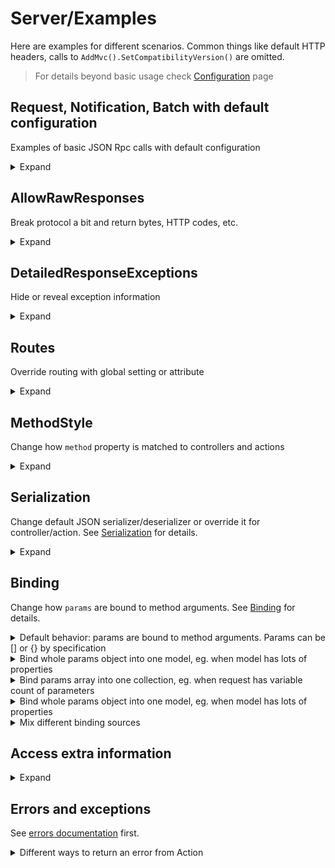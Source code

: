 # Server/Examples

Here are examples for different scenarios. Common things like default HTTP headers, calls to `AddMvc().SetCompatibilityVersion()` are omitted.

> For details beyond basic usage check [Configuration](configuration.md) page

## Request, Notification, Batch with default configuration

Examples of basic JSON Rpc calls with default configuration
<details>
<summary>Expand</summary>

> `Startup.cs`
```cs
.AddJsonRpcServer()
```

> `EchoController.cs`
```cs
public class EchoController : JsonRpcController
{
    public string ToLower(string value)
    {
        return value.ToLower();
    }
}
```

<table>
<tr>
    <td>
        Request
    </td>
    <td>
        Response
    </td>
</tr>

<tr>

<td valign="top">

JSON Rpc Request
```http
POST /api/jsonrpc HTTP/1.1
Content-Type: application/json; charset=utf-8
```
```json
{
    "id": 1,
    "jsonrpc": "2.0",
    "method": "echo.to_lower",
    "params": {
        "value": "TEST"
    }
}
```

</td>
<td valign="top">

Normal response
```http
HTTP/1.1 200 OK
Content-Type: application/json; charset=utf-8
```
```json
{
    "id": 1,
    "jsonrpc": "2.0",
    "result": "test"
}
```

</td>
</tr>

<tr>

<td valign="top">

JSON Rpc Notification
```http
POST /api/jsonrpc HTTP/1.1
Content-Type: application/json; charset=utf-8
```
```json
{
    "jsonrpc": "2.0",
    "method": "echo.to_lower",
    "params": {
        "value": "TEST"
    }
}
```

</td>
<td valign="top">

No response content by specification
```http
HTTP/1.1 200 OK
Content-Length: 0
```

</td>
</tr>

<tr>

<td valign="top">

JSON Rpc Batch
```http
POST /api/jsonrpc HTTP/1.1
Content-Type: application/json; charset=utf-8
```
```json
[
    {
        "id": 1,
        "jsonrpc": "2.0",
        "method": "echo.to_lower",
        "params": {
            "value": "REQUEST WITH ID AS NUMBER"
        }
    },
    {
        "id": "abc",
        "jsonrpc": "2.0",
        "method": "echo.to_lower",
        "params": {
            "value": "REQUEST WITH ID AS STRING"
        }
    },
    {
        "id": null,
        "jsonrpc": "2.0",
        "method": "echo.to_lower",
        "params": {
            "value": "REQUEST WITH NULL ID"
        }
    },
    {
        "jsonrpc": "2.0",
        "method": "echo.to_lower",
        "params": {
            "value": "NOTIFICATION, NO RESPONSE EXPECTED"
        }
    }
]
```

</td>
<td valign="top">

Responses for all items, except for notifications
```http
HTTP/1.1 200 OK
Content-Type: application/json; charset=utf-8
```
```json
[
    {
        "id": 1,
        "jsonrpc": "2.0",
        "result": "request with id as number"
    },
    {
        "id": "abc",
        "jsonrpc": "2.0",
        "result": "request with id as string"
    },
    {
        "id": null,
        "jsonrpc": "2.0",
        "result": "request with null id"
    }
]
```

</td>
</tr>


</table>
</details>


## AllowRawResponses

Break protocol a bit and return bytes, HTTP codes, etc.
<details>
<summary>Expand</summary>

> `Startup.cs`
```cs
.AddJsonRpcServer(options => {
    options.AllowRawResponses = true;
});
```

> `DataController.cs`
```cs
public class DataController : JsonRpcController
{
    public ActionResult GetBytes(int count)
    {
        var bytes = Enumerable.Range(0, count).Select(x => (byte)x).ToArray();
        return new FileContentResult(bytes, "application/octet-stream");
    }

    public ActionResult Redirect(string url)
    {
        return RedirectPermanent(url);
    }
}
```

<table>
<tr>
    <td>
        Request
    </td>
    <td>
        Response
    </td>
</tr>

<tr>

<td valign="top">

GetBytes Request
```http
POST /api/jsonrpc HTTP/1.1
Content-Type: application/json; charset=utf-8
```
```json
{
    "id": 1,
    "jsonrpc": "2.0",
    "method": "data.get_bytes",
    "params": {
        "count": 100
    }
}
```

</td>
<td valign="top">

Unmodified bytes in response
```http
HTTP/1.1 200 OK
Content-Type: application/octet-stream
Content-Length →100
```
```
�    

 !"#$%&'()*+,-./0123456789:;<=>?@ABCDEFGHIJKLMNOPQRSTUVWXYZ[\]^_`abc
```

</td>
</tr>

<tr>

<td valign="top">

Redirect Request
```http
POST /api/jsonrpc HTTP/1.1
Content-Type: application/json; charset=utf-8
```
```json
{
    "id": 1,
    "jsonrpc": "2.0",
    "method": "data.redirect_to",
    "params": {
        "url": "https://google.com"
    }
}
```

</td>
<td valign="top">

HTTP Redirect
```http
HTTP/1.1 301 Moved Permanently
Content-Length: 0
Location: https://google.com
```

</td>
</tr>

<tr>

<td valign="top">

JSON Rpc Batch
```http
POST /api/jsonrpc HTTP/1.1
Content-Type: application/json; charset=utf-8
```
```json
[
    {
        "id": 1,
        "jsonrpc": "2.0",
        "method": "data.get_bytes",
        "params": {
            "count": 100
        }
    }
]
```

</td>
<td valign="top">

JSON Rpc Error
```http
HTTP/1.1 200 OK
Content-Type: application/json; charset=utf-8
```
```json
[
    {
        "id": 1,
        "jsonrpc": "2.0",
        "error": {
            "code": -32001,
            "message": "Server error",
            "data": {
                "internal_http_code": null,
                "message": "Raw responses are not allowed by default and not supported in batches, check JsonRpcOptions",
                "details": null,
                "type": "Tochka.JsonRpc.Server.Exceptions.JsonRpcInternalException"
            }
        }
    }
]
```

</td>
</tr>


</table>
</details>


## DetailedResponseExceptions

Hide or reveal exception information
<details>
<summary>Expand</summary>

> `Startup.cs`
```cs
.AddJsonRpcServer(options => {
    options.DetailedResponseExceptions = /*true or false*/;
});
```

> `ErrorController.cs`
```cs
public class ErrorController : JsonRpcController
{
    public string Fail()
    {
        throw new NotImplementedException("not ready yet, come here later!");
    }
}
```

<table>
<tr>
    <td>
        Request
    </td>
    <td>
        Response
    </td>
</tr>

<tr>

<td valign="top">

Request
```http
POST /api/jsonrpc HTTP/1.1
Content-Type: application/json; charset=utf-8
```
```json
{
    "id": 1,
    "jsonrpc": "2.0",
    "method": "error.fail",
    "params": null
}
```

</td>
<td valign="top">

No details when `DetailedResponseExceptions` is **false**
```http
HTTP/1.1 200 OK
Content-Type: application/json; charset=utf-8
```
```json
{
    "id": 1,
    "jsonrpc": "2.0",
    "error": {
        "code": -32000,
        "message": "Server error",
        "data": {
            "internal_http_code": null,
            "message": "not ready yet, come here later!",
            "details": null,
            "type": "System.NotImplementedException"
        }
    }
}
```

</td>
</tr>

<tr>

<td valign="top">

Request
```http
POST /api/jsonrpc HTTP/1.1
Content-Type: application/json; charset=utf-8
```
```json
{
    "id": 1,
    "jsonrpc": "2.0",
    "method": "error.fail",
    "params": null
}
```

</td>
<td valign="top">

`ExceptionInfo` object when `DetailedResponseExceptions` is **true**
```http
HTTP/1.1 200 OK
Content-Type: application/json; charset=utf-8
```
```json
{
    "id": 1,
    "jsonrpc": "2.0",
    "error": {
        "code": -32000,
        "message": "Server error",
        "data": {
            "internal_http_code": null,
            "message": "not ready yet, come here later!",
            "details": "System.NotImplementedException: not ready yet, come here later!\r\n   at WebApplication1.Controllers.ErrorController.Fail() in C:\\Users\\rast\\source\\repos\\WebApplication1\\WebApplication1\\Controllers\\ValuesController.cs:line 73\r\n   at lambda_method(Closure , Object , Object[] )\r\n   at Microsoft.AspNetCore.Mvc.Internal.ActionMethodExecutor.SyncObjectResultExecutor.Execute(IActionResultTypeMapper mapper, ObjectMethodExecutor executor, Object controller, Object[] arguments)\r\n   at Microsoft.AspNetCore.Mvc.Internal.ControllerActionInvoker.InvokeActionMethodAsync()\r\n   at Microsoft.AspNetCore.Mvc.Internal.ControllerActionInvoker.InvokeNextActionFilterAsync()\r\n   at Microsoft.AspNetCore.Mvc.Internal.ControllerActionInvoker.Rethrow(ActionExecutedContext context)\r\n   at Microsoft.AspNetCore.Mvc.Internal.ControllerActionInvoker.Next(State& next, Scope& scope, Object& state, Boolean& isCompleted)\r\n   at Microsoft.AspNetCore.Mvc.Internal.ControllerActionInvoker.InvokeInnerFilterAsync()\r\n   at Microsoft.AspNetCore.Mvc.Internal.ResourceInvoker.InvokeNextResourceFilter()\r\n   at Microsoft.AspNetCore.Mvc.Internal.ResourceInvoker.Rethrow(ResourceExecutedContext context)\r\n   at Microsoft.AspNetCore.Mvc.Internal.ResourceInvoker.Next(State& next, Scope& scope, Object& state, Boolean& isCompleted)\r\n   at Microsoft.AspNetCore.Mvc.Internal.ResourceInvoker.InvokeFilterPipelineAsync()\r\n   at Microsoft.AspNetCore.Mvc.Internal.ResourceInvoker.InvokeAsync()\r\n   at Microsoft.AspNetCore.Routing.EndpointMiddleware.Invoke(HttpContext httpContext)\r\n   at Microsoft.AspNetCore.Routing.EndpointRoutingMiddleware.Invoke(HttpContext httpContext)\r\n   at Tochka.JsonRpc.Server.Services.RequestHandler.SafeNext(IUntypedCall call, HandlingContext context, Boolean allowRawResponses)",
            "type": "System.NotImplementedException"
        }
    }
}
```

</td>
</tr>


</table>
</details>


## Routes

Override routing with global setting or attribute
<details>
<summary>Expand</summary>

Change default route and override it with custom route in controller or action
> `Startup.cs`
```cs
.AddJsonRpcServer(options => {
    options.DefaultMethodOptions.Route = "/public_api";
});
```

> `UsersController.cs`
```cs
/*[Route] override is also possible here*/
public class UsersController : JsonRpcController
{
    public List<string> GetNames()
    {
        return new List<string> { "Alice", "Bob" };
    }

    [Route("/admin_api")]
    public Guid Create(string name)
    {
        // add user to DB and return ID
        return Guid.NewGuid();
    }
}
```

<table>
<tr>
    <td>
        Request
    </td>
    <td>
        Response
    </td>
</tr>

<tr>

<td valign="top">

Request to GetNames at default route
```http
POST /public_api HTTP/1.1
Content-Type: application/json; charset=utf-8
```
```json
{
    "id": 1,
    "jsonrpc": "2.0",
    "method": "users.get_names",
    "params": null
}
```

</td>
<td valign="top">

Normal response
```http
HTTP/1.1 200 OK
Content-Type: application/json; charset=utf-8
```
```json
{
    "id": 1,
    "jsonrpc": "2.0",
    "result": [
        "Alice",
        "Bob"
    ]
}
```

</td>
</tr>

<tr>

<td valign="top">

Request to Create at default route 
```http
POST /public_api HTTP/1.1
Content-Type: application/json; charset=utf-8
```
```json
{
    "id": 1,
    "jsonrpc": "2.0",
    "method": "users.create",
    "params": {
        "name": "Charlie"
    }
}
```

</td>
<td valign="top">

Error response
```http
HTTP/1.1 200 OK
Content-Type: application/json; charset=utf-8
```
```json
{
    "id": 1,
    "jsonrpc": "2.0",
    "error": {
        "code": -32601,
        "message": "Method not found",
        "data": null
    }
}
```

</td>
</tr>

<tr>

<td valign="top">

Request to Create at overridden route 
```http
POST /admin_api HTTP/1.1
Content-Type: application/json; charset=utf-8
```
```json
{
    "id": 1,
    "jsonrpc": "2.0",
    "method": "users.create",
    "params": {
        "name": "Charlie"
    }
}
```

</td>
<td valign="top">

Normal response
```http
HTTP/1.1 200 OK
Content-Type: application/json; charset=utf-8
```
```json
{
    "id": 1,
    "jsonrpc": "2.0",
    "result": "ad355447-ee5e-4418-96b4-171e36fa994b"
}
```

</td>
</tr>

</table>
</details>


## MethodStyle

Change how `method` property is matched to controllers and actions
<details>
<summary>Expand</summary>

Request's `method` property can be sent in different formats depending on global setting: as `controller.action` or as `action`
> `Startup.cs`
```cs
.AddJsonRpcServer(options => {
    options.DefaultMethodOptions.MethodStyle = /* MethodStyle.ControllerAndAction or MethodStyle.ActionOnly*/;
});
```

> `EchoController.cs`
```cs
/*[JsonRpcMethodStyle] override is also possible here*/
public class EchoController : JsonRpcController
{
    /*[JsonRpcMethodStyle] override is also possible here*/
    public string ToLower(string value)
    {
        return value.ToLower();
    }
}
```

<table>
<tr>
    <td>
        Request
    </td>
    <td>
        Response
    </td>
</tr>

<tr>

<td valign="top">

Request with method with `controller.action` (MethodStyle.ControllerAndAction)
```http
POST /api/jsonrpc HTTP/1.1
Content-Type: application/json; charset=utf-8
```
```json
{
    "id": 1,
    "jsonrpc": "2.0",
    "method": "echo.to_lower",
    "params": {
        "value": "TEST"
    }
}
```

</td>
<td valign="top">

Response from `EchoController.ToLower`
```http
HTTP/1.1 200 OK
Content-Type: application/json; charset=utf-8
```
```json
{
    "id": 1,
    "jsonrpc": "2.0",
    "result": "test"
}
```

</td>
</tr>

<tr>

<td valign="top">

Request with method with `action` (MethodStyle.ActionOnly)
```http
POST /api/jsonrpc HTTP/1.1
Content-Type: application/json; charset=utf-8
```
```json
{
    "id": 1,
    "jsonrpc": "2.0",
    "method": "to_lower",
    "params": {
        "value": "TEST"
    }
}
```

</td>
<td valign="top">

Response from `EchoController.ToLower`
```http
HTTP/1.1 200 OK
Content-Type: application/json; charset=utf-8
```
```json
{
    "id": 1,
    "jsonrpc": "2.0",
    "result": "test"
}
```

</td>
</tr>


</table>
</details>


## Serialization

Change default JSON serializer/deserializer or override it for controller/action. See [Serialization](serialization.md) for details.
<details>
<summary>Expand</summary>

Note how changing serialization affects `params` and `method`.
> `Startup.cs`
```cs
.AddJsonRpcServer(options => {
    options.DefaultMethodOptions.RequestSerializer = typeof(CamelCaseJsonRpcSerializer);
});

services.TryAddJsonRpcSerializer<CamelCaseJsonRpcSerializer>();
```

> `SimpleCalcController.cs`
```cs
/*[JsonRpcSerializer] override is also possible here*/
public class SimpleCalcController : JsonRpcController
    {
        public object SubtractIntegers(int firstValue, int secondValue)
        {
            var result = firstValue - secondValue;
            return new
            {
                firstValue,
                secondValue,
                firstMinusSecond = result
            };
        }

        [JsonRpcSerializer(typeof(SnakeCaseJsonRpcSerializer))]
        public object AddIntegers(int firstValue, int secondValue)
        {
            var result = firstValue + secondValue;
            return new
            {
                firstValue,
                secondValue,
                firstPlusSecond = result
            };
        }
    }
```

<table>
<tr>
    <td>
        Request
    </td>
    <td>
        Response
    </td>
</tr>

<tr>

<td valign="top">

Request with camelCase
```http
POST /api/jsonrpc HTTP/1.1
Content-Type: application/json; charset=utf-8
```
```json
{
    "id": 1,
    "jsonrpc": "2.0",
    "method": "simpleCalc.subtractIntegers",
    "params": {
        "firstValue": 42,
        "secondValue": 38
    }
}
```

</td>
<td valign="top">

Response with camelCase
```http
HTTP/1.1 200 OK
Content-Type: application/json; charset=utf-8
```
```json
{
    "id": 1,
    "jsonrpc": "2.0",
    "result": {
        "firstValue": 42,
        "secondValue": 38,
        "firstMinusSecond": 4
    }
}
```

</td>
</tr>

<tr>

<td valign="top">

Request with snake_case
```http
POST /api/jsonrpc HTTP/1.1
Content-Type: application/json; charset=utf-8
```
```json
{
    "id": 1,
    "jsonrpc": "2.0",
    "method": "simple_calc.add_integers",
    "params": {
        "first_value": 42,
        "second_value": 38
    }
}
```

</td>
<td valign="top">

Response with snake_case
```http
HTTP/1.1 200 OK
Content-Type: application/json; charset=utf-8
```
```json
{
    "id": 1,
    "jsonrpc": "2.0",
    "result": {
        "first_value": 42,
        "second_value": 38,
        "first_plus_second": 80
    }
}
```

</td>
</tr>


</table>
</details>


## Binding

Change how `params` are bound to method arguments. See [Binding](binding.md) for details.


<details>
<summary>Default behavior: params are bound to method arguments. Params can be [] or {} by specification</summary>

<table>
<tr>
    <td>
        Request
    </td>
    <td>
        Action method
    </td>
</tr>

<tr>

<td valign="top">

Request has object with two properties
```http
POST /api/jsonrpc HTTP/1.1
Content-Type: application/json; charset=utf-8
```
```json
{
    "id": 1,
    "jsonrpc": "2.0",
    "method": "foo",
    "params": {
        "bar": 1,
        "baz": "test"
    }
}
```

</td>
<td valign="top">

`params` are bound to method arguments by names
```cs
public void Foo(int bar, string baz){
    // bar == 1
    // baz == "test"
}
```

</td>
</tr>

<tr>

<td valign="top">

Request has array with two items
```http
POST /api/jsonrpc HTTP/1.1
Content-Type: application/json; charset=utf-8
```
```json
{
    "id": 1,
    "jsonrpc": "2.0",
    "method": "foo",
    "params": [
        1,
        "test"
    ]
}
```

</td>
<td valign="top">

`params` are bound to method arguments by indices
```cs
public void Foo(int bar, string baz){
    // bar == 1
    // baz == "test"
}
```

</td>
</tr>


</table>
</details>


<details>
<summary>Bind whole params object into one model, eg. when model has lots of properties</summary>

<table>
<tr>
    <td>
        Request
    </td>
    <td>
        Action method
    </td>
</tr>

<tr>

<td valign="top">

Request has object with two properties
```http
POST /api/jsonrpc HTTP/1.1
Content-Type: application/json; charset=utf-8
```
```json
{
    "id": 1,
    "jsonrpc": "2.0",
    "method": "foo",
    "params": {
        "bar": 1,
        "baz": "test"
    }
}
```

</td>
<td valign="top">

`params` are bound to single method argument
```cs
public class Data
{
    public int Bar { get; set; }
    public string Baz { get; set; }
}

public void Foo([FromParams(BindingStyle.Object)] Data data){
    // data.Bar == 1
    // data.Baz == "test"
}
```

</td>
</tr>

<tr>

<td valign="top">

Request has array with two items
```http
POST /api/jsonrpc HTTP/1.1
Content-Type: application/json; charset=utf-8
```
```json
{
    "id": 1,
    "jsonrpc": "2.0",
    "method": "foo",
    "params": [
        1,
        "test"
    ]
}
```

</td>
<td valign="top">

Error because array items can not be bound to object properties
```cs
public class Data
{
    public int Bar { get; set; }
    public string Baz { get; set; }
}

public void Foo([FromParams(BindingStyle.Object)] Data data){
    // does not work for `params` array
}
```
```json
{
    "id": 1,
    "jsonrpc": "2.0",
    "error": {
        "code": -32602,
        "message": "Invalid params",
        "data": {
            "data": [
                "Bind error. Can not bind array to object parameter. Json key [0]"
            ]
        }
    }
}
```

</td>
</tr>


</table>

</details>


<details>
<summary>Bind params array into one collection, eg. when request has variable count of parameters</summary>

<table>
<tr>
    <td>
        Request
    </td>
    <td>
        Action method
    </td>
</tr>

<tr>

<td valign="top">

Request has object with two properties
```http
POST /api/jsonrpc HTTP/1.1
Content-Type: application/json; charset=utf-8
```
```json
{
    "id": 1,
    "jsonrpc": "2.0",
    "method": "foo",
    "params": {
        "bar": 1,
        "baz": 2
    }
}
```

</td>
<td valign="top">

Error because object properties can not be bound to array items
```cs
public void Foo([FromParams(BindingStyle.Array)] List<int> data){
    // does not work for `params` object
}
```
```json
{
    "id": 1,
    "jsonrpc": "2.0",
    "error": {
        "code": -32602,
        "message": "Invalid params",
        "data": {
            "data": [
                "Bind error. Can not bind object to collection parameter. Json key [data]"
            ]
        }
    }
}
```

</td>
</tr>

<tr>

<td valign="top">

Request has array with two items
```http
POST /api/jsonrpc HTTP/1.1
Content-Type: application/json; charset=utf-8
```
```json
{
    "id": 1,
    "jsonrpc": "2.0",
    "method": "foo",
    "params": [
        1,
        2
    ]
}
```

</td>
<td valign="top">

Array items are bound to collection
```cs
public void Foo([FromParams(BindingStyle.Array)] List<int> data){
    // data[0] == 1
    // data[1] == 2
}
```

</td>
</tr>


</table>

</details>


<details>
<summary>Bind whole params object into one model, eg. when model has lots of properties</summary>

<table>
<tr>
    <td>
        Request
    </td>
    <td>
        Action method
    </td>
</tr>

<tr>

<td valign="top">

Request has object with two properties
```http
POST /api/jsonrpc HTTP/1.1
Content-Type: application/json; charset=utf-8
```
```json
{
    "id": 1,
    "jsonrpc": "2.0",
    "method": "foo",
    "params": {
        "bar": 1,
        "baz": "test"
    }
}
```

</td>
<td valign="top">

`params` are bound to single method argument
```cs
public class Data
{
    public int Bar { get; set; }
    public string Baz { get; set; }
}

public void Foo([FromParams(BindingStyle.Object)] Data data){
    // data.Bar == 1
    // data.Baz == "test"
}
```

</td>
</tr>

<tr>

<td valign="top">

Request has array with two items
```http
POST /api/jsonrpc HTTP/1.1
Content-Type: application/json; charset=utf-8
```
```json
{
    "id": 1,
    "jsonrpc": "2.0",
    "method": "foo",
    "params": [
        1,
        "test"
    ]
}
```

</td>
<td valign="top">

Error because array items can not be bound to object properties
```cs
public class Data
{
    public int Bar { get; set; }
    public string Baz { get; set; }
}

public void Foo([FromParams(BindingStyle.Object)] Data data){
    // does not work for `params` array
}
```
```json
{
    "id": 1,
    "jsonrpc": "2.0",
    "error": {
        "code": -32602,
        "message": "Invalid params",
        "data": {
            "data": [
                "Bind error. Can not bind array to object parameter. Json key [0]"
            ]
        }
    }
}
```

</td>
</tr>


</table>

</details>




<details>
<summary>Mix different binding sources</summary>

Also try default params, object, dynamic and custom serialization...
```cs
public void Foo1(object bar, dynamic baz, [FromParams(BindingStyle.Object)] Data data, [FromServices]ICustomService service, CancellationToken token){
    // bar, baz are bound by default
    // data is bound with specified behavior
    // service and token are bound by framework as usual
}

public void Foo2(int? bar, string baz="default_value"){
    // "params" can have:
    // "bar": null
    // and omit baz entirely
}
```

</details>

## Access extra information

<details>
<summary>Expand</summary>

JSON request is accessible from HttpContext.Items with extension method:
```cs
var call = HttpContext.GetJsonRpcCall();
            
var id = (call as UntypedRequest)?.Id;
var isArrayParams = call.Params is JArray;
var method = call.Method;
var jsonString = call.RawJson;
```

Check if this is a nested pipeline (with a copy of HTTP context):
```cs
HttpContext.Items.TryGetValue(JsonRpcConstants.NestedPipelineItemKey, out var item);

var isInsideMatrix = (item as bool?) == true;
```

</details>

## Errors and exceptions

See [errors documentation](errors) first. 

<details>
<summary>Different ways to return an error from Action</summary>

Consider actions in this controller. Below are examples of their output. HTTP headers are omitted, response is always `200 OK`.

```c#
public class FailController : JsonRpcController
{
    public class MyData
    {
        public int Bar { get; set; }
        public string Baz { get; set; }
    }

    private readonly IJsonRpcErrorFactory jsonRpcErrorFactory;

    public FailController(IJsonRpcErrorFactory jsonRpcErrorFactory)
    {
        this.jsonRpcErrorFactory = jsonRpcErrorFactory;
    }
}
```

<table>
<tr>
    <td>
        Action
    </td>
    <td>
        Response without DetailedResponseExceptions
    </td>
    <td>
        Response with DetailedResponseExceptions
    </td>
</tr>

<tr>

<td valign="top">

```c#
public void ThrowException()
{
    throw new DivideByZeroException("test");
}
```

</td>

<td valign="top">

```json
{
    "id": 1,
    "jsonrpc": "2.0",
    "error": {
        "code": -32000,
        "message": "Server error",
        "data": {
            "internal_http_code": null,
            "message": "test",
            "details": null,
            "type": "System.DivideByZeroException"
        }
    }
}
```

</td>

<td valign="top">

```json
{
    "id": 1,
    "jsonrpc": "2.0",
    "error": {
        "code": -32000,
        "message": "Server error",
        "data": {
            "internal_http_code": null,
            "message": "test",
            "details": "System.DivideByZeroException: test\r\n   at WebApplication1.Controllers.FailController.ThrowException() ... (and the rest of the stack trace) ...",
            "type": "System.DivideByZeroException"
        }
    }
}
```

</td>
</tr>

<tr>

<td valign="top">

```c#
public IError Error()
{
    return jsonRpcErrorFactory.Error(1, "error with custom data", new MyData());
}
```

</td>

<td valign="top">

```json
{
    "id": 1,
    "jsonrpc": "2.0",
    "error": {
        "code": 1,
        "message": "error with custom data",
        "data": {
            "bar": 0,
            "baz": null
        }
    }
}
```

</td>

<td valign="top">

no difference

</td>
</tr>

<tr>

<td valign="top">

```c#
public IError PredefinedError()
{
    return jsonRpcErrorFactory.InvalidParams("oops");
    // or others:
    //return jsonRpcErrorFactory.ParseError("oops");
    //return jsonRpcErrorFactory.InvalidRequest("oops");
}
```

</td>

<td valign="top">

```json
{
    "id": 1,
    "jsonrpc": "2.0",
    "error": {
        "code": -32602,
        "message": "Invalid params",
        "data": "oops"
    }
}
```

</td>

<td valign="top">

no difference

</td>
</tr>

<tr>

<td valign="top">

```c#
public ActionResult MvcError()
{
    return this.BadRequest(new MyData());
}
```

</td>

<td valign="top">

```json
{
    "id": 1,
    "jsonrpc": "2.0",
    "error": {
        "code": -32602,
        "message": "Invalid params",
        "data": {
            "bar": 0,
            "baz": null
        }
    }
}
```

</td>

<td valign="top">

no difference

</td>
</tr>

<tr>

<td valign="top">

```c#
public ActionResult WrapExceptionManually()
{
    try
    {
        throw new DivideByZeroException("oops");
    }
    catch(Exception e)
    {
        var error = jsonRpcErrorFactory.Exception(e);
        return new ObjectResult(error);
    }

    return Ok();
}
```

</td>

<td valign="top">

```json
{
    "id": 1,
    "jsonrpc": "2.0",
    "error": {
        "code": -32000,
        "message": "Server error",
        "data": {
            "internal_http_code": null,
            "message": "oops",
            "details": null,
            "type": "System.DivideByZeroException"
        }
    }
}
```

</td>

<td valign="top">

```json
{
    "id": 1,
    "jsonrpc": "2.0",
    "error": {
        "code": -32000,
        "message": "Server error",
        "data": {
            "internal_http_code": null,
            "message": "oops",
            "details": "System.DivideByZeroException: oops\r\n   at WebApplication1.Controllers.FailController.WrapExceptionManually()  ... (and the rest of the stack trace) ...",
            "type": "System.DivideByZeroException"
        }
    }
}
```

</td>
</tr>

<tr>

<td valign="top">

```c#
public IError WrapHttpErrorManually()
{
    var innerException = new DivideByZeroException("inner!");
    var e = new Exception("message!", innerException);
    return jsonRpcErrorFactory.HttpError(500, e);
}
```

</td>

<td valign="top">

```json
{
    "id": 1,
    "jsonrpc": "2.0",
    "error": {
        "code": -32603,
        "message": "Internal error",
        "data": {
            "internal_http_code": null,
            "message": "message!",
            "details": null,
            "type": "System.Exception"
        }
    }
}
```

</td>

<td valign="top">

```json
{
    "id": 1,
    "jsonrpc": "2.0",
    "error": {
        "code": -32603,
        "message": "Internal error",
        "data": {
            "internal_http_code": null,
            "message": "message!",
            "details": "System.Exception: message! ---> System.DivideByZeroException: inner!\r\n   --- End of inner exception stack trace ---",
            "type": "System.Exception"
        }
    }
}
```

</td>
</tr>

<tr>

<td valign="top">

```c#
public IError ManuallyCreatedError()
{
    return new Error<MyData>
    {
        Code = 1,
        Message = "error with custom data",
        Data = new MyData()
        {
            Bar = 1,
            Baz = "test"
        }
    };
}
```

</td>

<td valign="top">

```json
{
    "id": 1,
    "jsonrpc": "2.0",
    "error": {
        "code": 1,
        "message": "error with custom data",
        "data": {
            "bar": 1,
            "baz": "test"
        }
    }
}
```

</td>

<td valign="top">

no difference

</td>
</tr>


</table>

</details>